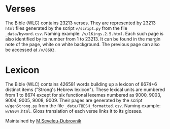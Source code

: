 # Verses 
The Bible (WLC) contains 23213 verses. They are represented by 23213 `html` files generated by the script `v/script.py` from the file `_data/byword.csv`. Naming example: `/v/1Kings.2.5.html`. Each such page is also identified by its number from 1 to 23213. It can be found in the margin note of the page, white on white background. The previous page can also be accessed at  `/v/8693`.

# Lexicon
The Bible (WLC) contains 426581 words building up a lexicon of 8674+6 distinct items ("Strong's Hebrew lexicon"). These lexical units are numbered from 1 to 8674 except for six functional lexemes numbered as 9000, 9003, 9004, 9005, 9008, 9009. Their pages are generated by the script `w/genStrong.py` from the file `_data/TBESH_formatted.csv`. Naming example: `w/6904.html`. Gloss translation of each verse links it to its glosses.


Maintained by [M.Seveleu-Dubrovnik](https://seveleu.com)
